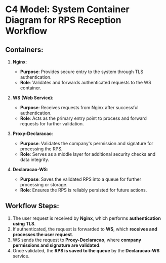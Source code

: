 # C4 Model: System Container Diagram for RPS Reception Workflow

## Containers:

1. **Nginx**:
   - **Purpose**: Provides secure entry to the system through TLS authentication.
   - **Role**: Validates and forwards authenticated requests to the WS container.

2. **WS (Web Service)**:
   - **Purpose**: Receives requests from Nginx after successful authentication.
   - **Role**: Acts as the primary entry point to process and forward requests for further validation.

3. **Proxy-Declaracao**:
   - **Purpose**: Validates the company's permission and signature for processing the RPS.
   - **Role**: Serves as a middle layer for additional security checks and data integrity.

4. **Declaracao-WS**:
   - **Purpose**: Saves the validated RPS into a queue for further processing or storage.
   - **Role**: Ensures the RPS is reliably persisted for future actions.

## Workflow Steps:

1. The user request is received by **Nginx**, which performs **authentication using TLS**.
2. If authenticated, the request is forwarded to **WS**, which **receives and processes the user request**.
3. WS sends the request to **Proxy-Declaracao**, where **company permissions and signature are validated**.
4. Once validated, the **RPS is saved to the queue** by the **Declaracao-WS** service.
